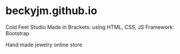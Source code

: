 # beckyjm.github.io
Cold Feet Studio
Made in Brackets: using HTML, CSS, JS
Framework: Bootstrap

Hand made jewelry online store
